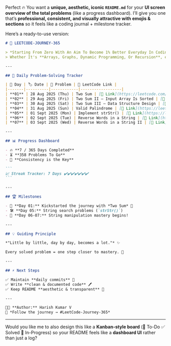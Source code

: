 Perfect 🔥 You want a **unique, aesthetic, iconic `README.md`** for your **UI screen overview of the total problems** (like a progress dashboard).
I’ll give you one that’s **professional, consistent, and visually attractive with emojis & sections** so it feels like a coding journal + milestone tracker.

Here’s a ready-to-use version:

````markdown
# 🚀 LEETCODE-JOURNEY-365  

> *Starting From Zero With An Aim To Become 1% Better Everyday In Coding By Sharpening My Problem-Solving Skills, Building Discipline, And Documenting My Learning Journey Transparently.*  
> Whether It's **Arrays, Graphs, Dynamic Programming, Or Recursion**, every commit tells a story of **Persistence, Progress, And The Pursuit Of Excellence.** 💡  

---

## 🌟 Daily Problem-Solving Tracker  

| 📅 Day | 🏷️ Date | 📌 Problem | 🔗 LeetCode Link |
|-------|----------|------------|------------------|
| **01** | 28 Aug 2025 (Thu) | Two Sum | [🔗 Link](https://leetcode.com/problems/two-sum/description/) |
| **02** | 29 Aug 2025 (Fri) | Two Sum II – Input Array Is Sorted | [🔗 Link](https://leetcode.com/problems/two-sum-ii-input-array-is-sorted/description/) |
| **03** | 30 Aug 2025 (Sat) | Two Sum III – Data Structure Design | [🔗 Link](https://leetcode.com/problems/two-sum-iii-data-structure-design/description/) |
| **04** | 31 Aug 2025 (Sun) | Valid Palindrome | [🔗 Link](https://leetcode.com/problems/valid-palindrome/description/) |
| **05** | 01 Sept 2025 (Mon) | Implement strStr() | [🔗 Link](https://leetcode.com/problems/find-the-index-of-the-first-occurrence-in-a-string/description/) |
| **06** | 02 Sept 2025 (Tue) | Reverse Words in a String | [🔗 Link](https://leetcode.com/problems/reverse-words-in-a-string/) |
| **07** | 03 Sept 2025 (Wed) | Reverse Words in a String II | [🔗 Link](https://leetcode.com/problems/reverse-string-ii/description/) |

---

## 📊 Progress Dashboard  

- 🔥 **7 / 365 Days Completed**  
- ⏳ **358 Problems To Go**  
- 💪 **Consistency is the Key**  

```
📈 Streak Tracker: 7 Days ✔️✔️✔️✔️✔️✔️✔️
```

---

## 🏆 Milestones  

- 🎯 **Day 01:** Kickstarted the journey with *Two Sum* 🥳  
- 🛠 **Day 05:** String search problems (`strStr()`)  
- 🔄 **Day 06-07:** String manipulation mastery begins!  

---

## 💡 Guiding Principle  

*"Little by little, day by day, becomes a lot."* ✨  

Every solved problem = one step closer to mastery. 🚀  

---

## ⚡ Next Steps  

✅ Maintain **daily commits** 📅  
✅ Write **clean & documented code** 🖊️  
✅ Keep README **aesthetic & transparent** 🎨  

---

👨‍💻 **Author:** Harish Kumar V  
🔗 *Follow the journey → #LeetCode-Journey-365*  
````

---

Would you like me to also design this like a **Kanban-style board** (📌 To-Do ✅ Solved 🔄 In-Progress) so your README feels like a **dashboard UI** rather than just a log?
